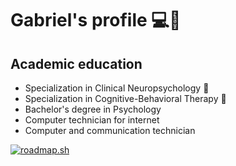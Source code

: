 # Gabriel's profile 💻🧠
## Academic education
- Specialization in Clinical Neuropsychology 🧠
- Specialization in Cognitive-Behavioral Therapy 💭
- Bachelor's degree in Psychology
- Computer technician for internet
- Computer and communication technician
  
[![roadmap.sh](https://roadmap.sh/card/wide/667c5ad7c19525099e93f445?variant=dark)](https://roadmap.sh)
